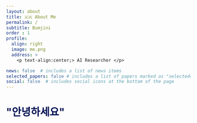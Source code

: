 ```yaml
---
layout: about
title: 🇰🇷 About Me
permalink: /
subtitle: Bumjini
order : 1 
profile:
  align: right
  image: me.png
  address: >
    <p text-align:center;> AI Researcher </p>

news: false  # includes a list of news items
selected_papers: false # includes a list of papers marked as "selected={true}"
social: false  # includes social icons at the bottom of the page
---
```



<h1>
  <p style="color:#001155">
    "안녕하세요"
  </p>
</h1>